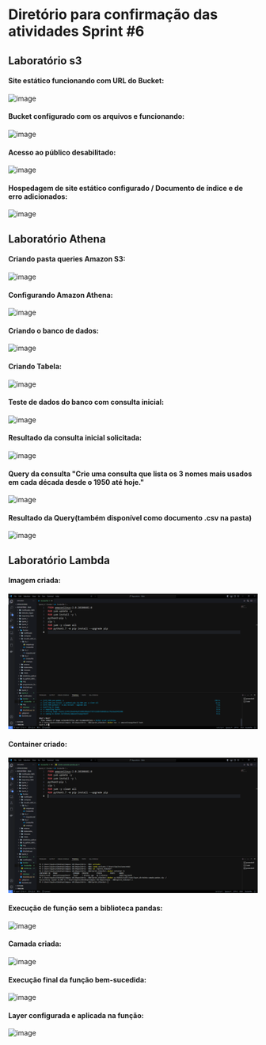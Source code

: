 Diretório para confirmação das atividades Sprint #6
===================================================

## Laboratório s3
#### Site estático funcionando com URL do Bucket:
![image](/Sprint_6/Laboratórios/lab-s3/Home%20Page%20do%20meu%20WebSite%20-%20Opera%2004_10_2023%2015_49_28.png)

#### Bucket configurado com os arquivos e funcionando:
![image](/Sprint_6/Laboratórios/lab-s3/Home%20Page%20do%20meu%20WebSite%20-%20Opera%2004_10_2023%2015_49_43.png)

#### Acesso ao público desabilitado:
![image](/Sprint_6/Laboratórios/lab-s3/Home%20Page%20do%20meu%20WebSite%20-%20Opera%2004_10_2023%2015_49_57.png)

#### Hospedagem de site estático configurado / Documento de índice e de erro adicionados:
![image](/Sprint_6/Laboratórios/lab-s3/Home%20Page%20do%20meu%20WebSite%20-%20Opera%2004_10_2023%2015_50_14.png)

## Laboratório Athena

#### Criando pasta **queries** Amazon S3:
![image](/Sprint_6/Laboratórios/lab-athena/Home%20Page%20do%20meu%20WebSite%20-%20Opera%2004_10_2023%2015_58_21.png)

#### Configurando Amazon Athena:
![image](/Sprint_6/Laboratórios/lab-athena/Home%20Page%20do%20meu%20WebSite%20-%20Opera%2004_10_2023%2016_03_17.png)

#### Criando o banco de dados:
![image](/Sprint_6/Laboratórios/lab-athena/Home%20Page%20do%20meu%20WebSite%20-%20Opera%2004_10_2023%2016_04_27.png)

#### Criando Tabela:
![image](/Sprint_6/Laboratórios/lab-athena/Query%20editor%20_%20Athena%20_%20us-east-1%20-%20Opera%2004_10_2023%2016_38_47.png)

#### Teste de dados do banco com consulta inicial:
![image](/Sprint_6/Laboratórios/lab-athena/Query%20editor%20_%20Athena%20_%20us-east-1%20-%20Opera%2004_10_2023%2016_39_27.png)

#### Resultado da consulta inicial solicitada:
![image](/Sprint_6/Laboratórios/lab-athena/Query%20editor%20_%20Athena%20_%20us-east-1%20-%20Opera%2004_10_2023%2016_40_02.png)

#### Query da consulta "Crie uma consulta que lista os 3 nomes mais usados em cada década desde o 1950 até hoje."
![image](/Sprint_6/Laboratórios/lab-athena/_Query%20editor%20_%20Athena%20_%20us-east-1%20-%20Opera%2006_10_2023%2015_47_26.png)

#### Resultado da Query(também disponível como documento .csv na pasta)
![image](/Sprint_6/Laboratórios/lab-athena/_Query%20editor%20_%20Athena%20_%20us-east-1%20-%20Opera%2006_10_2023%2015_47_54.png)


## Laboratório Lambda

#### Imagem criada:
![image](/Sprint_6/Laboratórios/lab-lambda/Dockerfile%20-%20Repositório%20-%20D&A%20-%20Visual%20Studio%20Code%2005_10_2023%2014_58_24.png)

#### Container criado:
![image](/Sprint_6/Laboratórios/lab-lambda/Dockerfile%20-%20Repositório%20-%20D&A%20-%20Visual%20Studio%20Code%2005_10_2023%2015_05_36.png)

#### Execução de função sem a biblioteca pandas:
![image](/Sprint_6/Laboratórios/lab-lambda/funcao-lambda%20-%20Lambda%20-%20Opera%2005_10_2023%2014_13_57.png)

#### Camada criada:
![image](/Sprint_6/Laboratórios/lab-lambda/Lambda%20_%20us-east-1%20-%20Opera%2005_10_2023%2015_11_36.png)

#### Execução final da função bem-sucedida:
![image](/Sprint_6/Laboratórios/lab-lambda/Lambda%20_%20us-east-1%20-%20Opera%2005_10_2023%2015_15_56.png)

#### Layer configurada e aplicada na função:
![image](/Sprint_6/Laboratórios/lab-lambda/Lambda%20_%20us-east-1%20-%20Opera%2005_10_2023%2015_12_46.png)
